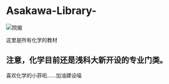 # Asakawa-Library-
![院徽](https://github.com/user-attachments/assets/cd139e47-feea-445c-b946-21bdf8ed4114)

这里是所有化学的教材

注意，化学目前还是浅科大新开设的专业门类。
-

喜欢化学的小菲呃......加油建设喵
